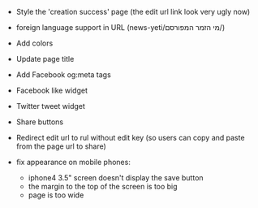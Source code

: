 * Style the 'creation success' page (the edit url link look very ugly now)
* foreign language support in URL (news-yeti/מי הזמר המפורסם/)
* Add colors
* Update page title
* Add Facebook og:meta tags
* Facebook like widget
* Twitter tweet widget
* Share buttons

* Redirect edit url to rul without edit key (so users can copy and paste from the page url to share)
* fix appearance on mobile phones:
    * iphone4 3.5" screen doesn't display the save button
    * the margin to the top of the screen is too big
    * page is too wide
